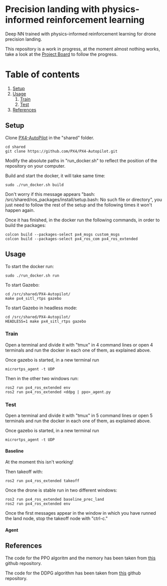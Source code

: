 # Precision landing with physics-informed reinforcement learning
Deep NN trained with physics-informed reinforcement learning for drone precision landing.

This repository is a work in progress, at the moment almost nothing works, take a look at the [Project Board](https://github.com/carlo98/precision_landing_physics_informed_RL/projects/1) to follow the progress.

# Table of contents
1. [Setup](#setup)
2. [Usage](#usage)
    1. [Train](#train)
    2. [Test](#test)
3. [References](#references)

## Setup <a name="setup"></a>
Clone [PX4-AutoPilot](https://github.com/PX4/PX4-Autopilot) in the "shared" folder.
```
cd shared
git clone https://github.com/PX4/PX4-Autopilot.git
```

Modify the absolute paths in "run_docker.sh" to reflect the position of the repository on your computer.

Build and start the docker, it will take same time:
```
sudo ./run_docker.sh build
```

Don't worry if this message appears "bash: /src/shared/ros_packages/install/setup.bash: No such file or directory", you just need to follow the rest of the setup and the following times it won't happen again.

Once it has finished, in the docker run the following commands, in order to build the packages:
```
colcon build --packages-select px4_msgs custom_msgs
colcon build --packages-select px4_ros_com px4_ros_extended
```

## Usage <a name="usage"></a>
To start the docker run:
```
sudo ./run_docker.sh run
```

To start Gazebo:
```
cd /src/shared/PX4-Autopilot/
make px4_sitl_rtps gazebo
```

To start Gazebo in headless mode:
```
cd /src/shared/PX4-Autopilot/
HEADLESS=1 make px4_sitl_rtps gazebo
```

### Train <a name="train"></a>
Open a terminal and divide it with "tmux" in 4 command lines or open 4 terminals and run the docker in each one of them, as explained above.

Once gazebo is started, in a new terminal run 
```
micrortps_agent -t UDP
```

Then in the other two windows run:
```
ros2 run px4_ros_extended env
ros2 run px4_ros_extended <ddpg | ppo>_agent.py
```

### Test <a name="test"></a>
Open a terminal and divide it with "tmux" in 5 command lines or open 5 terminals and run the docker in each one of them, as explained above.

Once gazebo is started, in a new terminal run 
```
micrortps_agent -t UDP
```

#### Baseline
At the moment this isn't working!

Then takeoff with:
```
ros2 run px4_ros_extended takeoff
```

Once the drone is stable run in two different windows:
```
ros2 run px4_ros_extended baseline_prec_land
ros2 run px4_ros_extended env
```

Once the first messages appear in the window in which you have runned the land node, stop the takeoff node with "ctrl-c."

#### Agent

## References <a name="references"></a>
The code for the PPO algoritm and the memory has been taken from [this](https://github.com/ikostrikov/pytorch-a2c-ppo-acktr-gail) github repository.

The code for the DDPG algorithm has been taken from [this](https://github.com/vy007vikas/PyTorch-ActorCriticRL) github repository.
